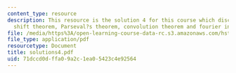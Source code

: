 ```yaml
---
content_type: resource
description: This resource is the solution 4 for this course which discusses about
  shift theorem, Parseval?s theorem, convolution theorem and fourier integral theorem.
file: /media/https%3A/open-learning-course-data-rc.s3.amazonaws.com/hst-584j-magnetic-resonance-analytic-biochemical-and-imaging-techniques-spring-2006/71dccd0dffa09a2c1ea05423c4e92564_solutions4.pdf
file_type: application/pdf
resourcetype: Document
title: solutions4.pdf
uid: 71dccd0d-ffa0-9a2c-1ea0-5423c4e92564
---
```

